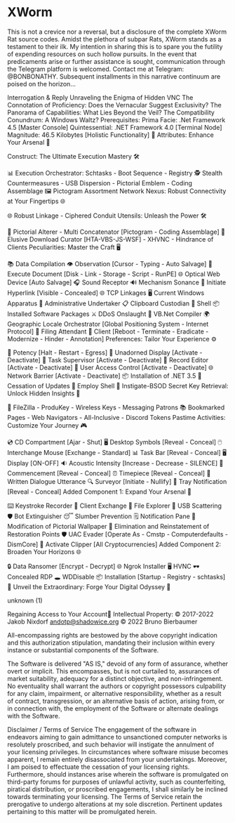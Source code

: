 # XWorm

This is not a crevice nor a reversal, but a disclosure of the complete XWorm Rat source codes. Amidst the plethora of subpar Rats, XWorm stands as a testament to their ilk. My intention in sharing this is to spare you the futility of expending resources on such hollow pursuits. In the event that predicaments arise or further assistance is sought, communication through the Telegram platform is welcomed. Contact me at Telegram: @BONBONATHY. Subsequent installments in this narrative continuum are poised on the horizon...

Interrogation & Reply
Unraveling the Enigma of Hidden VNC
The Connotation of Proficiency: Does the Vernacular Suggest Exclusivity?
The Panorama of Capabilities: What Lies Beyond the Veil?
The Compatibility Conundrum: A Windows Waltz?
Prerequisites:
Prima Facie: .Net Framework 4.5 [Master Console]
Quintessential: .NET Framework 4.0 [Terminal Node]
Magnitude: 46.5 Kilobytes [Holistic Functionality]
🔐 Attributes: Enhance Your Arsenal 🔐

Construct: The Ultimate Execution Mastery 🛠️

📊 Execution Orchestrator: Schtasks - Boot Sequence - Registry
🕵️ Stealth Countermeasures - USB Dispersion - Pictorial Emblem - Coding Assemblage
🖼️ Pictogram Assortment
Network Nexus: Robust Connectivity at Your Fingertips 🌐

🌐 Robust Linkage - Ciphered Conduit
Utensils: Unleash the Power 🛠️

🎨 Pictorial Alterer - Multi Concatenator [Pictogram - Coding Assemblage]
💾 Elusive Download Curator [HTA-VBS-JS-WSF] - XHVNC - Hindrance of Clients
Peculiarities: Master the Craft 🖥️

📚 Data Compilation
👁️ Observation [Cursor - Typing - Auto Salvage]
📄 Execute Document [Disk - Link - Storage - Script - RunPE]
🌐 Optical Web Device [Auto Salvage]
🎧 Sound Receptor
🔊 Mechanism Sonance
🔗 Initiate Hyperlink [Visible - Concealed]
🌐 TCP Linkages
🖥️ Current Windows Apparatus
👷 Administrative Undertaker
📋 Clipboard Custodian
🐚 Shell
📦 Installed Software Packages
⚔️ DDoS Onslaught
💼 VB.Net Compiler
🌍 Geographic Locale Orchestrator [Global Positioning System - Internet Protocol]
📂 Filing Attendant
💼 Client [Reboot - Terminate - Eradicate - Modernize - Hinder - Annotation]
Preferences: Tailor Your Experience ⚙️

🚫 Potency [Halt - Restart - Egress]
🔲 Unadorned Display [Activate - Deactivate]
💼 Task Supervisor [Activate - Deactivate]
📝 Record Editor [Activate - Deactivate]
🔐 User Access Control [Activate - Deactivate]
🌐 Network Barrier [Activate - Deactivate]
📦 Installation of .NET 3.5
🚫 Cessation of Updates
🐚 Employ Shell
🛑 Instigate-BSOD
Secret Key Retrieval: Unlock Hidden Insights 🔑

📂 FileZilla - ProduKey - Wireless Keys - Messaging Patrons
📚 Bookmarked Pages - Web Navigators - All-Inclusive - Discord Tokens
Pastime Activities: Customize Your Journey 🎮

💿 CD Compartment [Ajar - Shut]
🖥️ Desktop Symbols [Reveal - Conceal]
🖱️ Interchange Mouse [Exchange - Standard]
📊 Task Bar [Reveal - Conceal]
🖥️ Display [ON-OFF]
🔉 Acoustic Intensity [Increase - Decrease - SILENCE]
🚀 Commencement [Reveal - Conceal]
⏰ Timepiece [Reveal - Conceal]
💬 Written Dialogue Utterance
🔍 Surveyor [Initiate - Nullify]
📢 Tray Notification [Reveal - Conceal]
Added Component 1: Expand Your Arsenal 🚀

⌨️ Keystroke Recorder
💼 Client Exchange
📂 File Explorer
💾 USB Scattering
🛡️ Bot Extinguisher
😴 Slumber Prevention
🗒️ Notification Pane
🎨 Modification of Pictorial Wallpaper
🔀 Elimination and Reinstatement of Restoration Points
🛡️ UAC Evader [Operate As - Cmstp - Computerdefaults - DismCore]
📎 Activate Clipper [All Cryptocurrencies]
Added Component 2: Broaden Your Horizons 🌐

🔒 Data Ransomer [Encrypt - Decrypt]
🌐 Ngrok Installer
🖥️ HVNC
🕶️ Concealed RDP
🕳️ WDDisable
📦 Installation [Startup - Registry - schtasks]
🚀 Unveil the Extraordinary: Forge Your Digital Odyssey 🚀

unknown (1)

Regaining Access to Your Account🚀
Intellectual Property:
© 2017-2022 Jakob Nixdorf andotp@shadowice.org © 2022 Bruno Bierbaumer

All-encompassing rights are bestowed by the above copyright indication and this authorization stipulation, mandating their inclusion within every instance or substantial components of the Software.

The Software is delivered "AS IS," devoid of any form of assurance, whether overt or implicit. This encompasses, but is not curtailed to, assurances of market suitability, adequacy for a distinct objective, and non-infringement. No eventuality shall warrant the authors or copyright possessors culpability for any claim, impairment, or alternative responsibility, whether as a result of contract, transgression, or an alternative basis of action, arising from, or in connection with, the employment of the Software or alternate dealings with the Software.

Disclaimer / Terms of Service
The engagement of the software in endeavors aiming to gain admittance to unsanctioned computer networks is resolutely proscribed, and such behavior will instigate the annulment of your licensing privileges. In circumstances where software misuse becomes apparent, I remain entirely disassociated from your undertakings. Moreover, I am poised to effectuate the cessation of your licensing rights. Furthermore, should instances arise wherein the software is promulgated on third-party forums for purposes of unlawful activity, such as counterfeiting, piratical distribution, or proscribed engagements, I shall similarly be inclined towards terminating your licensing. The Terms of Service retain the prerogative to undergo alterations at my sole discretion. Pertinent updates pertaining to this matter will be promulgated herein.
